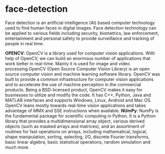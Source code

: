 # face-detection
Face detection is an artificial intelligence (AI) based computer technology used to find human faces in digital images. Face detection technology can be applied to various fields including security, biometrics, law enforcement, entertainment and personal safety to provide surveillance and tracking of people in real time.

**OPENCV**: OpenCV is a library used for computer vision applications. With help of OpenCV, we can build an enormous number of applications that work better in real-time. Mainly it is used for image and video processing.OpenCV (Open Source Computer Vision Library) is an open source computer vision and machine learning software library. OpenCV was built to provide a common infrastructure for computer vision applications and to accelerate the use of machine perception in the commercial products. Being a BSD-licensed product, OpenCV makes it easy for businesses to utilize and modify the code. It has C++, Python, Java and MATLAB interfaces and supports Windows, Linux, Android and Mac OS. OpenCV leans mostly towards real-time vision applications and takes advantage of MMX and SSE instructions when available.
**NUmPy**: NumPy is the fundamental package for scientific computing in Python. It is a Python library that provides a multidimensional array object, various derived objects (such as masked arrays and matrices), and an assortment of routines for fast operations on arrays, including mathematical, logical, shape manipulation, sorting, selecting, I/O, discrete Fourier transforms, basic linear algebra, basic statistical operations, random simulation and much more.
